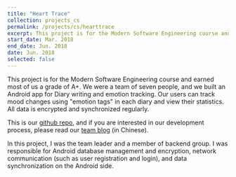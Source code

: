 ```yaml
---
title: "Heart Trace"
collection: projects_cs
permalink: /projects/cs/hearttrace
excerpt: This project is for the Modern Software Engineering course and earned most of us a grade of A+. We were a team of seven people, and we built an Android app for Diary writing and emotion tracking. Our users can track mood changes using emotion tags in each diary and view their statistics. All data is encrypted and synchronized regularly.
start_date: Mar. 2018
end_date: Jun. 2018
date: Jun. 2018
selected: false
---
```


This project is for the Modern Software Engineering course and earned most of us a grade of A+. We were a team of seven people, and we built an Android app for Diary writing and emotion tracking. Our users can track mood changes using "emotion tags" in each diary and view their statistics. All data is encrypted and synchronized regularly.

This is our [github repo](https://github.com/shirley-wu/HeartTrace), and if you are interested in our development process, please read our [team blog](https://www.cnblogs.com/USTC-CC/) (in Chinese).

In this project, I was the team leader and a member of backend group.
I was responsible for Android database management and encryption, network communication (such as user registration and login), and data synchronization on the Android side.
